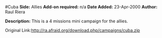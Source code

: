 #Cuba
**Side:** Allies
**Add-on required:** n/a
**Date Added:** 23-Apr-2000
**Author:** Raul Riera

**Description:** This is a 4 missions mini campaign for the allies.

Original Link:http://ra.afraid.org/download.php/campaigns/cuba.zip
